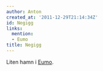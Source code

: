 ```yaml
---
author: Anton
created_at: '2011-12-29T21:14:34Z'
id: Negigg
links:
  mention:
  - Eumo
title: Negigg
---
```


Liten hamn i [Eumo].

  [Eumo]: Eumo
